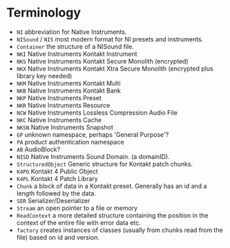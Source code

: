 # Terminology

- `NI` abbreviation for Native Instruments.
- `NISound` / `NIS` most modern format for NI presets and instruments.
- `Container` the structure of a NISound file.
- `NKI` Native Instruments Kontakt Instrument
- `NKS` Native Instruments Kontakt Secure Monolith (encrypted)
- `NKX` Native Instruments Kontakt Xtra Secure Monolith (encrypted plus library key needed)
- `NKM` Native Instruments Kontakt Multi
- `NKB` Native Instruments Kontakt Bank
- `NKP` Native Instruments Preset
- `NKR` Native Instruments Resource
- `NCW` Native Instruments Lossless Compression Audio File
- `NKC` Native Instruments Cache
- `NKSN` Native Instruments Snapshot
- `GP` unknown namespace, perhaps 'General Purpose'?
- `PA` product authentication namespace
- `AB` AudioBlock?
- `NISD` Native Instruments Sound Domain. (a domainID).
- `StructuredObject` Generic structure for Kontakt patch chunks.
- `K4PO` Kontakt 4 Public Object
- `K4PL` Kontakt 4 Patch Library
- `Chunk` a block of data in a Kontakt preset. Generally has an id and a length followed by the data.
- `SER` Serializer/Deserializer
- `Stream` an open pointer to a file or memory
- `ReadContext` a more detailed structure containing the position in the context of the entire file with error data etc.
- `factory` creates instances of classes (usually from chunks read from the file) based on id and version.

